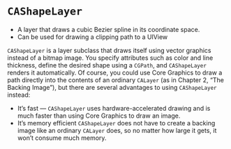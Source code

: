 # `CAShapeLayer`

* A layer that draws a cubic Bezier spline in its coordinate space.
* Can be used for drawing a clipping path to a UIView

`CAShapeLayer` is a layer subclass that draws itself using vector graphics instead
of a bitmap image. You specify attributes such as color and line thickness,
define the desired shape using a `CGPath`, and `CAShapeLayer` renders it
automatically. Of course, you could use Core Graphics to draw a path directly
into the contents of an ordinary `CALayer` (as in Chapter 2, “The Backing Image”),
but there are several advantages to using `CAShapeLayer` instead:

* It’s fast — `CAShapeLayer` uses hardware-accelerated drawing and is much faster than
using Core Graphics to draw an image.
* It’s memory efficient `CAShapeLayer` does not have to create a backing image like an
ordinary `CALayer` does, so no matter how large it gets, it won’t consume much
memory.
